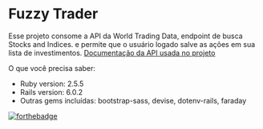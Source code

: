 # Fuzzy Trader

Esse projeto consome a API da World Trading Data, endpoint de busca Stocks and Indices. e permite que o usuário logado salve as ações em sua lista de investimentos.
[Documentação da API usada no projeto](https://www.worldtradingdata.com/documentation#searching)

O que você precisa saber:

* Ruby version: 2.5.5
* Rails version: 6.0.2
* Outras gems incluídas: bootstrap-sass, devise, dotenv-rails, faraday

[![forthebadge](https://forthebadge.com/images/badges/built-with-love.svg)](https://forthebadge.com)
